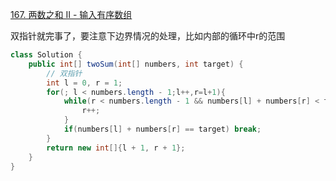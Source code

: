 [167. 两数之和 II - 输入有序数组](https://leetcode.cn/problems/two-sum-ii-input-array-is-sorted/)

双指针就完事了，要注意下边界情况的处理，比如内部的循环中r的范围

```java
class Solution {
    public int[] twoSum(int[] numbers, int target) {
        // 双指针
        int l = 0, r = 1;
        for(; l < numbers.length - 1;l++,r=l+1){
            while(r < numbers.length - 1 && numbers[l] + numbers[r] < target){
                r++;
            }
            if(numbers[l] + numbers[r] == target) break;
        }
        return new int[]{l + 1, r + 1};
    }
}
```